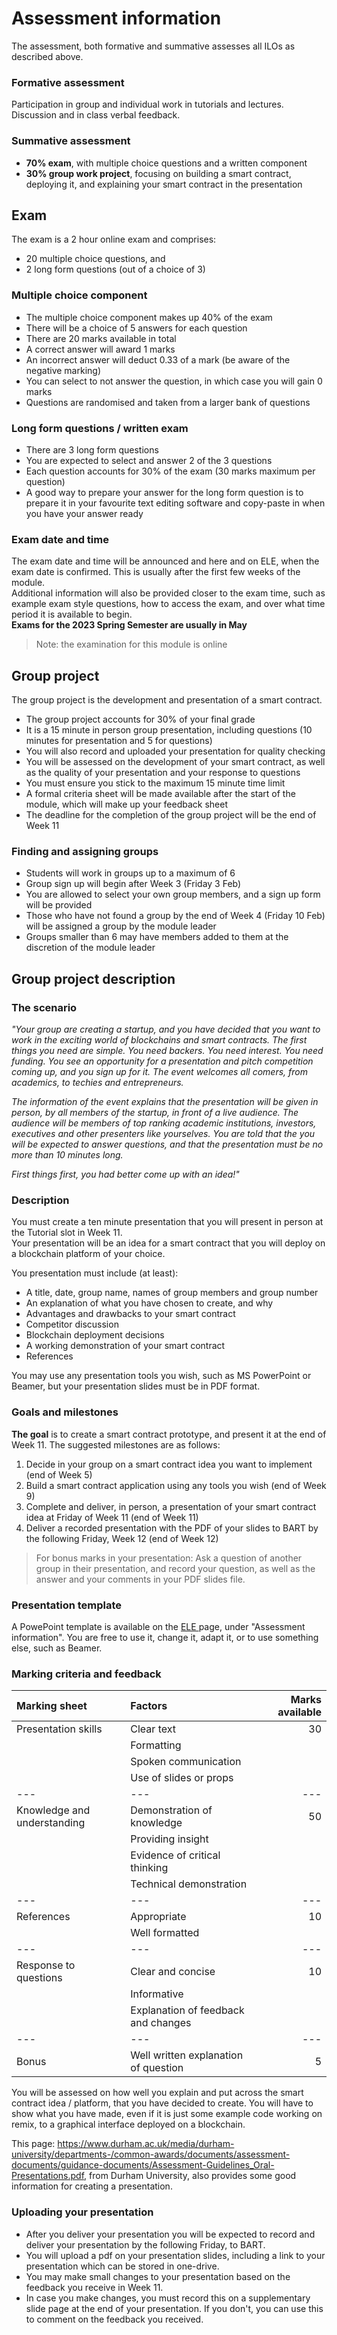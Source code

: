 # Assessment information
The assessment, both formative and summative assesses all ILOs as described above. 

### Formative assessment
Participation in group and individual work in tutorials and lectures. Discussion and in class verbal feedback.

### Summative assessment
- **70% exam**, with multiple choice questions and a written component
- **30% group work project**, focusing on building a smart contract, deploying it, and explaining your smart contract in the presentation


## Exam 
The exam is a 2 hour online exam and comprises:
- 20 multiple choice questions, and
- 2 long form questions (out of a choice of 3)

### Multiple choice component
- The multiple choice component makes up 40% of the exam
- There will be a choice of 5 answers for each question
- There are 20 marks available in total
- A correct answer will award 1 marks
- An incorrect answer will deduct 0.33 of a mark (be aware of the negative marking)
- You can select to not answer the question, in which case you will gain 0 marks
- Questions are randomised and taken from a larger bank of questions

### Long form questions / written exam
- There are 3 long form questions
- You are expected to select and answer 2 of the 3 questions
- Each question accounts for 30% of the exam (30 marks maximum per question)
- A good way to prepare your answer for the long form question is to prepare it in your favourite text editing software and copy-paste in when you have your answer ready 

### Exam date and time
The exam date and time will be announced and here and on ELE, when the exam date is confirmed. This is usually after the first few weeks of the module. \
Additional information will also be provided closer to the exam time, such as example exam style questions, how to access the exam, and over what time period it is available to begin. \
**Exams for the 2023 Spring Semester are usually in May**
> Note: the examination for this module is online 

## Group project 
The group project is the development and presentation of a smart contract.
- The group project accounts for 30% of your final grade	
- It is a 15 minute in person group presentation, including questions (10 minutes for presentation and 5 for questions)
- You will also record and uploaded your presentation for quality checking
- You will be assessed on the development of your smart contract, as well as the quality of your presentation and your response to questions
- You must ensure you stick to the maximum 15 minute time limit
- A formal criteria sheet will be made available after the start of the module, which will make up your feedback sheet
- The deadline for the completion of the group project will be the end of Week 11

### Finding and assigning groups
- Students will work in groups up to a maximum of 6
- Group sign up will begin after Week 3 (Friday 3 Feb)
- You are allowed to select your own group members, and a sign up form will be provided
- Those who have not found a group by the end of Week 4 (Friday 10 Feb) will be assigned a group by the module leader
- Groups smaller than 6 may have members added to them at the discretion of the module leader

## Group project description

### The scenario
       
*"Your group are creating a startup, and you have decided that you want to work in the exciting world of blockchains and smart contracts. The first things you need are simple. You need backers. You need interest. You need funding. You see an opportunity for a presentation and pitch competition coming up, and you sign up for it. The event welcomes all comers, from academics, to techies and entrepreneurs.*

*The information of the event explains that the presentation will be given in person, by all members of the startup, in front of a live audience. The audience will be members of top ranking academic institutions, investors, executives and other presenters like yourselves. You are told that the you will be expected to answer questions, and that the presentation must be no more than 10 minutes long.*

*First things first, you had better come up with an idea!"*

### Description

You must create a ten minute presentation that you will present in person at the Tutorial slot in Week 11. \
Your presentation will be an idea for a smart contract that you will deploy on a blockchain platform of your choice.

You presentation must include (at least):
- A title, date, group name, names of group members and group number
- An explanation of what you have chosen to create, and why
- Advantages and drawbacks to your smart contract
- Competitor discussion
- Blockchain deployment decisions
- A working demonstration of your smart contract
- References

You may use any presentation tools you wish, such as MS PowerPoint or Beamer, but your presentation slides must be in PDF format.

### Goals and milestones
**The goal** is to create a smart contract prototype, and present it at the end of Week 11. 
    The suggested milestones are as follows:

1. Decide in your group on a smart contract idea you want to implement (end of Week 5)
2. Build a smart contract application using any tools you wish (end of Week 9)
3. Complete and deliver, in person, a presentation of your smart contract idea at Friday of Week 11 (end of Week 11)
4. Deliver a recorded presentation with the PDF of your slides to BART by the following Friday, Week 12 (end of Week 12)
   
> For bonus marks in your presentation: Ask a question of another group in their presentation, and record your question, as well as the answer and your comments in your PDF slides file.

### Presentation template
A PowePoint template is available on the <a href="https://vle.exeter.ac.uk/course/view.php?id=14438"> ELE </a> page, under "Assessment information". You are free to use it, change it, adapt it, or to use something else, such as Beamer.
    
### Marking criteria and feedback



| Marking sheet             | Factors                          | Marks available    |
| :---                      |  :---                            | ---:               |   
| Presentation skills       | Clear text                       |      30            | 
|                           | Formatting                       |                    | 
|                           | Spoken communication             |                    |
|                           | Use of slides or props           |                    | 
|             ---           |             ---                  |      ---           |
| Knowledge and understanding | Demonstration of knowledge     |  50                |
|                           | Providing insight                |                    |
|                           | Evidence of critical thinking    |                    |
|                           | Technical demonstration          |                    |
|             ---           |             ---                  |        ---         |
|    References             | Appropriate                      |       10           |
|                           |     Well formatted               |                    |
|             ---           |             ---                  |        ---         |
| Response to questions     | Clear and concise                |      10            |
|                           | Informative                      |                    |
|                           | Explanation of feedback and changes  |                |
|             ---           |             ---                  |        ---         |
|    Bonus                  | Well written explanation of question |  5             |
            
You will be assessed on how well you explain and put across the smart contract idea / platform, that you have decided to create. You will have to show what you have made, even if it is just some example code working on remix, to a graphical interface deployed on a blockchain. 
  
This page: https://www.durham.ac.uk/media/durham-university/departments-/common-awards/documents/assessment-documents/guidance-documents/Assessment-Guidelines_Oral-Presentations.pdf, from Durham University, also provides some good information for creating a presentation. 

### Uploading your presentation
- After you deliver your presentation you will be expected to record and deliver your presentation by the following Friday, to BART.
- You will upload a pdf on your presentation slides, including a link to your presentation which can be stored in one-drive.
- You may make small changes to your presentation based on the feedback you receive in Week 11.
- In case you make changes, you must record this on a supplementary slide page at the end of your presentation. If you don't, you can use this to comment on the feedback you received.




